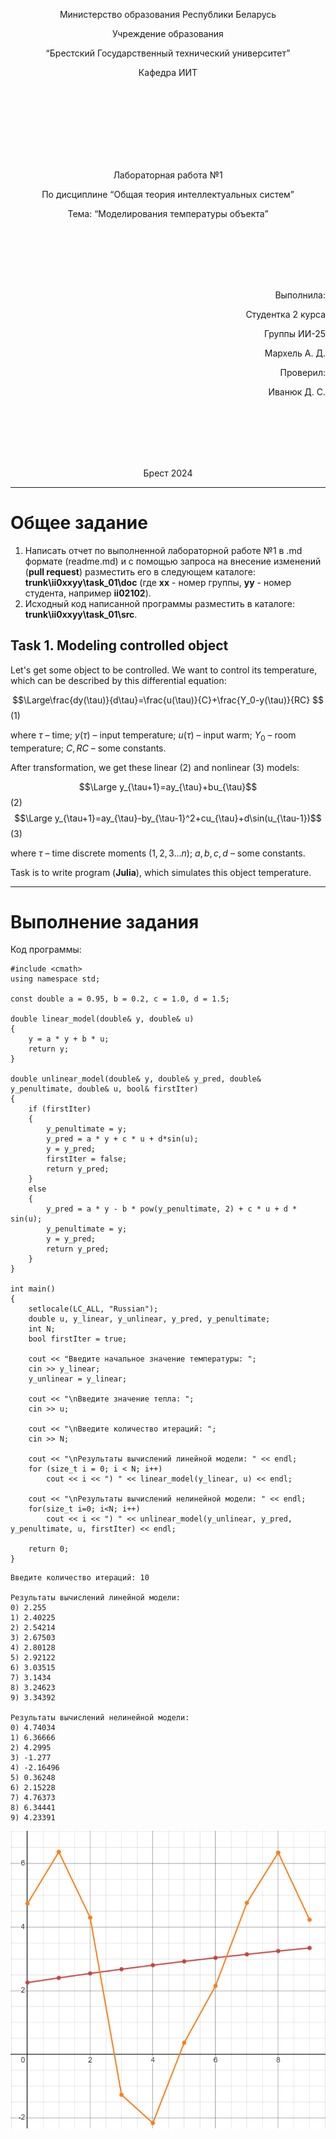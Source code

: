 <p align="center"> Министерство образования Республики Беларусь</p>
<p align="center">Учреждение образования</p>
<p align="center">“Брестский Государственный технический университет”</p>
<p align="center">Кафедра ИИТ</p>
<br><br><br><br><br><br><br>
<p align="center">Лабораторная работа №1</p>
<p align="center">По дисциплине “Общая теория интеллектуальных систем”</p>
<p align="center">Тема: “Моделирования температуры объекта”</p>
<br><br><br><br><br>
<p align="right">Выполнила:</p>
<p align="right">Студентка 2 курса</p>
<p align="right">Группы ИИ-25</p>
<p align="right">Мархель А. Д.</p>
<p align="right">Проверил:</p>
<p align="right">Иванюк Д. С.</p>
<br><br><br><br><br>
<p align="center">Брест 2024</p>

<hr>

# Общее задание #
1. Написать отчет по выполненной лабораторной работе №1 в .md формате (readme.md) и с помощью запроса на внесение изменений (**pull request**) разместить его в следующем каталоге: **trunk\ii0xxyy\task_01\doc** (где **xx** - номер группы, **yy** - номер студента, например **ii02102**).
2. Исходный код написанной программы разместить в каталоге: **trunk\ii0xxyy\task_01\src**.
## Task 1. Modeling controlled object ##
Let's get some object to be controlled. We want to control its temperature, which can be described by this differential equation:

$$\Large\frac{dy(\tau)}{d\tau}=\frac{u(\tau)}{C}+\frac{Y_0-y(\tau)}{RC} $$ (1)

where $\tau$ – time; $y(\tau)$ – input temperature; $u(\tau)$ – input warm; $Y_0$ – room temperature; $C,RC$ – some constants.

After transformation, we get these linear (2) and nonlinear (3) models:

$$\Large y_{\tau+1}=ay_{\tau}+bu_{\tau}$$ (2)
$$\Large y_{\tau+1}=ay_{\tau}-by_{\tau-1}^2+cu_{\tau}+d\sin(u_{\tau-1})$$ (3)

where $\tau$ – time discrete moments ($1,2,3{\dots}n$); $a,b,c,d$ – some constants.

Task is to write program (**Julia**), which simulates this object temperature.

<hr>

# Выполнение задания #

Код программы:
```#include <iostream>
#include <cmath>
using namespace std;

const double a = 0.95, b = 0.2, c = 1.0, d = 1.5;

double linear_model(double& y, double& u)
{
	y = a * y + b * u;
	return y;
}

double unlinear_model(double& y, double& y_pred, double& y_penultimate, double& u, bool& firstIter)
{
	if (firstIter)
	{
		y_penultimate = y;
		y_pred = a * y + c * u + d*sin(u);
		y = y_pred;
		firstIter = false;
		return y_pred;
	}
	else
	{
		y_pred = a * y - b * pow(y_penultimate, 2) + c * u + d * sin(u);
		y_penultimate = y;
		y = y_pred;
		return y_pred;
	}
}

int main()
{
	setlocale(LC_ALL, "Russian");
	double u, y_linear, y_unlinear, y_pred, y_penultimate;
	int N;
	bool firstIter = true;

	cout << "Введите начальное значение температуры: ";
	cin >> y_linear;
	y_unlinear = y_linear;

	cout << "\nВведите значение тепла: "; 
	cin >> u;

	cout << "\nВведите количество итераций: ";
	cin >> N;

	cout << "\nРезультаты вычислений линейной модели: " << endl;
	for (size_t i = 0; i < N; i++)
		cout << i << ") " << linear_model(y_linear, u) << endl;

	cout << "\nРезультаты вычислений нелинейной модели: " << endl;
	for(size_t i=0; i<N; i++)
		cout << i << ") " << unlinear_model(y_unlinear, y_pred, y_penultimate, u, firstIter) << endl;

	return 0;
}
```     
```
Введите количество итераций: 10

Результаты вычислений линейной модели:
0) 2.255
1) 2.40225
2) 2.54214
3) 2.67503
4) 2.80128
5) 2.92122
6) 3.03515
7) 3.1434
8) 3.24623
9) 3.34392

Результаты вычислений нелинейной модели:
0) 4.74034
1) 6.36666
2) 4.2995
3) -1.277
4) -2.16496
5) 0.36248
6) 2.15228
7) 4.76373
8) 6.34441
9) 4.23391
```
![График](./graphics.png)
